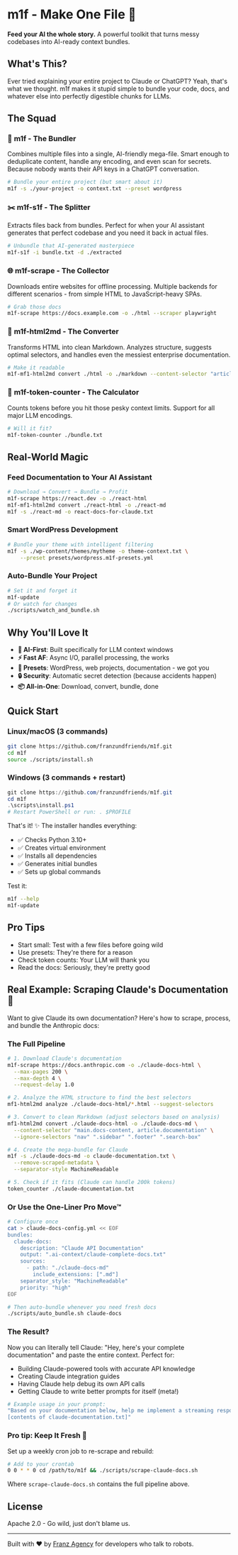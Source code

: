 # m1f - Make One File 🚀

**Feed your AI the whole story.** A powerful toolkit that turns messy codebases
into AI-ready context bundles.

## What's This?

Ever tried explaining your entire project to Claude or ChatGPT? Yeah, that's
what we thought. m1f makes it stupid simple to bundle your code, docs, and
whatever else into perfectly digestible chunks for LLMs.

## The Squad

### 🎯 **m1f** - The Bundler

Combines multiple files into a single, AI-friendly mega-file. Smart enough to
deduplicate content, handle any encoding, and even scan for secrets. Because
nobody wants their API keys in a ChatGPT conversation.

```bash
# Bundle your entire project (but smart about it)
m1f -s ./your-project -o context.txt --preset wordpress
```

### ✂️ **m1f-s1f** - The Splitter

Extracts files back from bundles. Perfect for when your AI assistant generates
that perfect codebase and you need it back in actual files.

```bash
# Unbundle that AI-generated masterpiece
m1f-s1f -i bundle.txt -d ./extracted
```

### 🌐 **m1f-scrape** - The Collector

Downloads entire websites for offline processing. Multiple backends for
different scenarios - from simple HTML to JavaScript-heavy SPAs.

```bash
# Grab those docs
m1f-scrape https://docs.example.com -o ./html --scraper playwright
```

### 📝 **m1f-html2md** - The Converter

Transforms HTML into clean Markdown. Analyzes structure, suggests optimal
selectors, and handles even the messiest enterprise documentation.

```bash
# Make it readable
m1f-mf1-html2md convert ./html -o ./markdown --content-selector "article"
```

### 🔢 **m1f-token-counter** - The Calculator

Counts tokens before you hit those pesky context limits. Support for all major
LLM encodings.

```bash
# Will it fit?
m1f-token-counter ./bundle.txt
```

## Real-World Magic

### Feed Documentation to Your AI Assistant

```bash
# Download → Convert → Bundle → Profit
m1f-scrape https://react.dev -o ./react-html
m1f-mf1-html2md convert ./react-html -o ./react-md
m1f -s ./react-md -o react-docs-for-claude.txt
```

### Smart WordPress Development

```bash
# Bundle your theme with intelligent filtering
m1f -s ./wp-content/themes/mytheme -o theme-context.txt \
    --preset presets/wordpress.m1f-presets.yml
```

### Auto-Bundle Your Project

```bash
# Set it and forget it
m1f-update
# Or watch for changes
./scripts/watch_and_bundle.sh
```

## Why You'll Love It

- **🧠 AI-First**: Built specifically for LLM context windows
- **⚡ Fast AF**: Async I/O, parallel processing, the works
- **🎨 Presets**: WordPress, web projects, documentation - we got you
- **🔒 Security**: Automatic secret detection (because accidents happen)
- **📦 All-in-One**: Download, convert, bundle, done

## Quick Start

### Linux/macOS (3 commands)

```bash
git clone https://github.com/franzundfriends/m1f.git
cd m1f
source ./scripts/install.sh
```

### Windows (3 commands + restart)

```powershell
git clone https://github.com/franzundfriends/m1f.git
cd m1f
.\scripts\install.ps1
# Restart PowerShell or run: . $PROFILE
```

That's it! ✨ The installer handles everything:

- ✅ Checks Python 3.10+
- ✅ Creates virtual environment
- ✅ Installs all dependencies
- ✅ Generates initial bundles
- ✅ Sets up global commands

Test it:

```bash
m1f --help
m1f-update
```

## Pro Tips

- Start small: Test with a few files before going wild
- Use presets: They're there for a reason
- Check token counts: Your LLM will thank you
- Read the docs: Seriously, they're pretty good

## Real Example: Scraping Claude's Documentation 🤖

Want to give Claude its own documentation? Here's how to scrape, process, and
bundle the Anthropic docs:

### The Full Pipeline

```bash
# 1. Download Claude's documentation
m1f-scrape https://docs.anthropic.com -o ./claude-docs-html \
  --max-pages 200 \
  --max-depth 4 \
  --request-delay 1.0

# 2. Analyze the HTML structure to find the best selectors
mf1-html2md analyze ./claude-docs-html/*.html --suggest-selectors

# 3. Convert to clean Markdown (adjust selectors based on analysis)
mf1-html2md convert ./claude-docs-html -o ./claude-docs-md \
  --content-selector "main.docs-content, article.documentation" \
  --ignore-selectors "nav" ".sidebar" ".footer" ".search-box"

# 4. Create the mega-bundle for Claude
m1f -s ./claude-docs-md -o claude-documentation.txt \
  --remove-scraped-metadata \
  --separator-style MachineReadable

# 5. Check if it fits (Claude can handle 200k tokens)
token_counter ./claude-documentation.txt
```

### Or Use the One-Liner Pro Move™

```bash
# Configure once
cat > claude-docs-config.yml << EOF
bundles:
  claude-docs:
    description: "Claude API Documentation"
    output: ".ai-context/claude-complete-docs.txt"
    sources:
      - path: "./claude-docs-md"
        include_extensions: [".md"]
    separator_style: "MachineReadable"
    priority: "high"
EOF

# Then auto-bundle whenever you need fresh docs
./scripts/auto_bundle.sh claude-docs
```

### The Result?

Now you can literally tell Claude: "Hey, here's your complete documentation" and
paste the entire context. Perfect for:

- Building Claude-powered tools with accurate API knowledge
- Creating Claude integration guides
- Having Claude help debug its own API calls
- Getting Claude to write better prompts for itself (meta!)

```bash
# Example usage in your prompt:
"Based on your documentation below, help me implement a streaming response handler:
[contents of claude-documentation.txt]"
```

### Pro tip: Keep It Fresh 🌿

Set up a weekly cron job to re-scrape and rebuild:

```bash
# Add to your crontab
0 0 * * 0 cd /path/to/m1f && ./scripts/scrape-claude-docs.sh
```

Where `scrape-claude-docs.sh` contains the full pipeline above.

## License

Apache 2.0 - Go wild, just don't blame us.

---

Built with ❤️ by [Franz Agency](https://franz.agency) for developers who talk to
robots.
